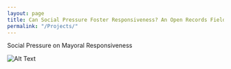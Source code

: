 ```yaml
---
layout: page
title: Can Social Pressure Foster Responsiveness? An Open Records Field Experiment with Mayoral Offices
permalink: "/Projects/"
---
```

Social Pressure on Mayoral Responsiveness


![Alt Text](https://bryantjmoy.github.io/assets/SocialPressureMayors.gif)
